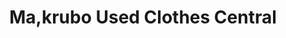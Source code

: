 ---
title: "Ma,krubo Used Clothes Central"
url: /zorzor/ma-krubo-used-clothes-central/
shop: clothes
---